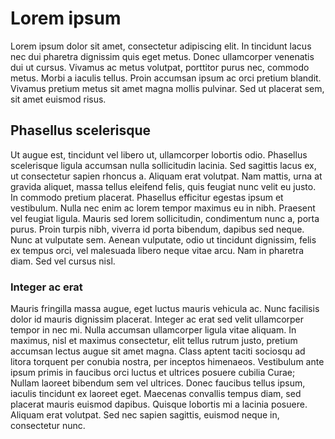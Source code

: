# Lorem ipsum

Lorem ipsum dolor sit amet, consectetur adipiscing elit. In tincidunt lacus nec dui pharetra dignissim quis eget metus. Donec ullamcorper venenatis dui ut cursus. Vivamus ac metus volutpat, porttitor purus nec, commodo metus. Morbi a iaculis tellus. Proin accumsan ipsum ac orci pretium blandit. Vivamus pretium metus sit amet magna mollis pulvinar. Sed ut placerat sem, sit amet euismod risus.

## Phasellus scelerisque

Ut augue est, tincidunt vel libero ut, ullamcorper lobortis odio. Phasellus scelerisque ligula accumsan nulla sollicitudin lacinia. Sed sagittis lacus ex, ut consectetur sapien rhoncus a. Aliquam erat volutpat. Nam mattis, urna at gravida aliquet, massa tellus eleifend felis, quis feugiat nunc velit eu justo. In commodo pretium placerat. Phasellus efficitur egestas ipsum et vestibulum. Nulla nec enim ac lorem tempor maximus eu in nibh. Praesent vel feugiat ligula. Mauris sed lorem sollicitudin, condimentum nunc a, porta purus. Proin turpis nibh, viverra id porta bibendum, dapibus sed neque. Nunc at vulputate sem. Aenean vulputate, odio ut tincidunt dignissim, felis ex tempus orci, vel malesuada libero neque vitae arcu. Nam in pharetra diam. Sed vel cursus nisl.

### Integer ac erat

Mauris fringilla massa augue, eget luctus mauris vehicula ac. Nunc facilisis dolor id mauris dignissim placerat. Integer ac erat sed velit ullamcorper tempor in nec mi. Nulla accumsan ullamcorper ligula vitae aliquam. In maximus, nisl et maximus consectetur, elit tellus rutrum justo, pretium accumsan lectus augue sit amet magna. Class aptent taciti sociosqu ad litora torquent per conubia nostra, per inceptos himenaeos. Vestibulum ante ipsum primis in faucibus orci luctus et ultrices posuere cubilia Curae; Nullam laoreet bibendum sem vel ultrices. Donec faucibus tellus ipsum, iaculis tincidunt ex laoreet eget. Maecenas convallis tempus diam, sed placerat mauris euismod dapibus. Quisque lobortis mi a lacinia posuere. Aliquam erat volutpat. Sed nec sapien sagittis, euismod neque in, consectetur nunc.
